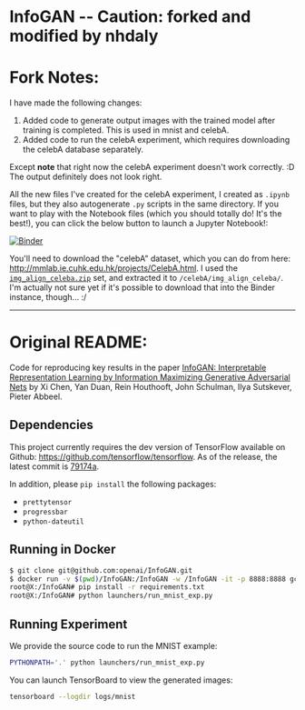 # InfoGAN -- Caution: forked and modified by nhdaly

# Fork Notes:
I have made the following changes:

1. Added code to generate output images with the trained model after training is completed. This is used in mnist and celebA.
2. Added code to run the celebA experiment, which requires downloading the celebA database separately. 

Except **note** that right now the celebA experiment doesn't work correctly. :D The output definitely does not look right.

All the new files I've created for the celebA experiment, I created as `.ipynb` files, but they also autogenerate `.py` scripts in the same directory. If you want to play with the Notebook files (which you should totally do! It's the best!), you can click the below button to launch a Jupyter Notebook!:

[![Binder](http://mybinder.org/badge.svg)](http://mybinder.org:/repo/nhdaly/infogan)


You'll need to download the "celebA" dataset, which you can do from here: http://mmlab.ie.cuhk.edu.hk/projects/CelebA.html. I used the [`img_align_celeba.zip`](https://drive.google.com/file/d/0B7EVK8r0v71pZjFTYXZWM3FlRnM/view?usp=sharing) set, and extracted it to `/celebA/img_align_celeba/`. I'm actually not sure yet if it's possible to download that into the Binder instance, though... :/

---------------------------

# Original README:

Code for reproducing key results in the paper [InfoGAN: Interpretable Representation Learning by Information Maximizing Generative Adversarial Nets](https://arxiv.org/abs/1606.03657) by Xi Chen, Yan Duan, Rein Houthooft, John Schulman, Ilya Sutskever, Pieter Abbeel.

## Dependencies

This project currently requires the dev version of TensorFlow available on Github: https://github.com/tensorflow/tensorflow. As of the release, the latest commit is [79174a](https://github.com/tensorflow/tensorflow/commit/79174afa30046ecdc437b531812f2cb41a32695e).

In addition, please `pip install` the following packages:
- `prettytensor`
- `progressbar`
- `python-dateutil`

## Running in Docker

```bash
$ git clone git@github.com:openai/InfoGAN.git
$ docker run -v $(pwd)/InfoGAN:/InfoGAN -w /InfoGAN -it -p 8888:8888 gcr.io/tensorflow/tensorflow:r0.9rc0-devel
root@X:/InfoGAN# pip install -r requirements.txt
root@X:/InfoGAN# python launchers/run_mnist_exp.py
```

## Running Experiment

We provide the source code to run the MNIST example:

```bash
PYTHONPATH='.' python launchers/run_mnist_exp.py
```

You can launch TensorBoard to view the generated images:

```bash
tensorboard --logdir logs/mnist
```
